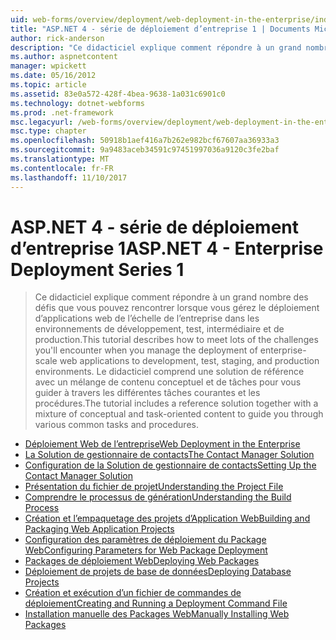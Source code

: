 ```yaml
---
uid: web-forms/overview/deployment/web-deployment-in-the-enterprise/index
title: "ASP.NET 4 - série de déploiement d’entreprise 1 | Documents Microsoft"
author: rick-anderson
description: "Ce didacticiel explique comment répondre à un grand nombre des défis que vous pouvez rencontrer lorsque vous gérez le déploiement d’applications web de l’échelle de l’entreprise à developmen..."
ms.author: aspnetcontent
manager: wpickett
ms.date: 05/16/2012
ms.topic: article
ms.assetid: 83e0a572-428f-4bea-9638-1a031c6901c0
ms.technology: dotnet-webforms
ms.prod: .net-framework
msc.legacyurl: /web-forms/overview/deployment/web-deployment-in-the-enterprise
msc.type: chapter
ms.openlocfilehash: 50918b1aef416a7b262e982bcf67607aa36933a3
ms.sourcegitcommit: 9a9483aceb34591c97451997036a9120c3fe2baf
ms.translationtype: MT
ms.contentlocale: fr-FR
ms.lasthandoff: 11/10/2017
---
```

<a name="aspnet-4---enterprise-deployment-series-1"></a><span data-ttu-id="e7e6a-103">ASP.NET 4 - série de déploiement d’entreprise 1</span><span class="sxs-lookup"><span data-stu-id="e7e6a-103">ASP.NET 4 - Enterprise Deployment Series 1</span></span>
====================
> <span data-ttu-id="e7e6a-104">Ce didacticiel explique comment répondre à un grand nombre des défis que vous pouvez rencontrer lorsque vous gérez le déploiement d’applications web de l’échelle de l’entreprise dans les environnements de développement, test, intermédiaire et de production.</span><span class="sxs-lookup"><span data-stu-id="e7e6a-104">This tutorial describes how to meet lots of the challenges you'll encounter when you manage the deployment of enterprise-scale web applications to development, test, staging, and production environments.</span></span> <span data-ttu-id="e7e6a-105">Le didacticiel comprend une solution de référence avec un mélange de contenu conceptuel et de tâches pour vous guider à travers les différentes tâches courantes et les procédures.</span><span class="sxs-lookup"><span data-stu-id="e7e6a-105">The tutorial includes a reference solution together with a mixture of conceptual and task-oriented content to guide you through various common tasks and procedures.</span></span>


- [<span data-ttu-id="e7e6a-106">Déploiement Web de l’entreprise</span><span class="sxs-lookup"><span data-stu-id="e7e6a-106">Web Deployment in the Enterprise</span></span>](web-deployment-in-the-enterprise.md)
- [<span data-ttu-id="e7e6a-107">La Solution de gestionnaire de contacts</span><span class="sxs-lookup"><span data-stu-id="e7e6a-107">The Contact Manager Solution</span></span>](the-contact-manager-solution.md)
- [<span data-ttu-id="e7e6a-108">Configuration de la Solution de gestionnaire de contacts</span><span class="sxs-lookup"><span data-stu-id="e7e6a-108">Setting Up the Contact Manager Solution</span></span>](setting-up-the-contact-manager-solution.md)
- [<span data-ttu-id="e7e6a-109">Présentation du fichier de projet</span><span class="sxs-lookup"><span data-stu-id="e7e6a-109">Understanding the Project File</span></span>](understanding-the-project-file.md)
- [<span data-ttu-id="e7e6a-110">Comprendre le processus de génération</span><span class="sxs-lookup"><span data-stu-id="e7e6a-110">Understanding the Build Process</span></span>](understanding-the-build-process.md)
- [<span data-ttu-id="e7e6a-111">Création et l’empaquetage des projets d’Application Web</span><span class="sxs-lookup"><span data-stu-id="e7e6a-111">Building and Packaging Web Application Projects</span></span>](building-and-packaging-web-application-projects.md)
- [<span data-ttu-id="e7e6a-112">Configuration des paramètres de déploiement du Package Web</span><span class="sxs-lookup"><span data-stu-id="e7e6a-112">Configuring Parameters for Web Package Deployment</span></span>](configuring-parameters-for-web-package-deployment.md)
- [<span data-ttu-id="e7e6a-113">Packages de déploiement Web</span><span class="sxs-lookup"><span data-stu-id="e7e6a-113">Deploying Web Packages</span></span>](deploying-web-packages.md)
- [<span data-ttu-id="e7e6a-114">Déploiement de projets de base de données</span><span class="sxs-lookup"><span data-stu-id="e7e6a-114">Deploying Database Projects</span></span>](deploying-database-projects.md)
- [<span data-ttu-id="e7e6a-115">Création et exécution d’un fichier de commandes de déploiement</span><span class="sxs-lookup"><span data-stu-id="e7e6a-115">Creating and Running a Deployment Command File</span></span>](creating-and-running-a-deployment-command-file.md)
- [<span data-ttu-id="e7e6a-116">Installation manuelle des Packages Web</span><span class="sxs-lookup"><span data-stu-id="e7e6a-116">Manually Installing Web Packages</span></span>](manually-installing-web-packages.md)
